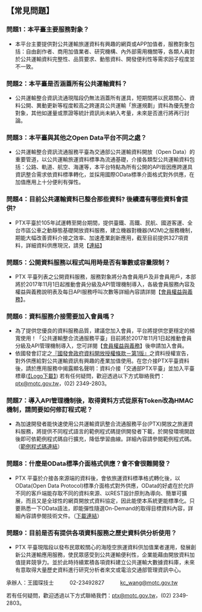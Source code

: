 ## 【常見問題】

### 問題1：本平臺主要服務對象？
- 本平台主要提供對公共運輸旅運資料有興趣的網頁或APP加值者，服務對象包括：自由創作者、商用加值業者、研究機構、內外部需用機關等，各類人員對於公共運輸資料完整性、品質要求、動態資料、開發便利性等需求因子程度並不一致。

### 問題2：本平臺是否涵蓋所有公共運輸資料？
- 公共運輸整合資訊流通現階段仍無法涵蓋所有運具，短期間將以民眾關心、資料公開、異動更新等程度較高之跨運具公共運輸「旅運規劃」資料為優先整合對象，其他如運量或票證等統計資訊尚未納入考量，未來是否進行將再行討論。

### 問題3：本平臺與其他之Open Data平台不同之處？
- 公共運輸整合資訊流通服務平臺為交通部公共運輸資料開放（Open Data）的重要管道，以公共運輸旅運資料標準為流通基礎，介接各類型公共運輸資料包括：公路、軌道、航空、海運等，本平台特點為所有公開的API皆因應跨運具資訊整合需求依資料標準轉化，並採用國際OData標準介面格式對外供應，在加值應用上十分便利有彈性。

### 問題4：目前公共運輸資料已整合那些資料? 後續還有哪些資料會提供? 
- PTX平臺於105年試運轉至開台期間，提供臺鐵、高鐵、民航、國道客運、全台市區公車之動靜態基礎開放資料服務，建立機器對機器(M2M)之服務機制，期能大幅改善資料介接之效率、加速產業創新應用，截至目前提供327項資料，詳細資料供應現況，請見【<a href="https://github.com/ptxmotc/data-provide-status/blob/master/各單位資料供應現況表.pdf">連結</a>】

### 問題5：公開資料服務以程式叫用時是否有筆數或容量限制？
- PTX 平臺列表之公開資料服務，服務對象將分為會員用戶及非會員用戶，本部將於2017年11月1日起推動會員分級及API管理機制導入，各級會員服務內容及權益與義務說明表及每日API服務呼叫次數等詳細內容請詳閱【<a href="https://ptx.transportdata.tw/PTX/Static/memberPolicy.html">會員權益與義務</a>】。

### 問題6：資料服務介接需要加入會員嗎？
- 為了提供您優良的資料服務品質，建議您加入會員，平台將提供您更穩定的頻寬使用！「公共運輸整合流通服務平臺」目前將於2017年11月1日起推動會員分級及API管理機制導入，您可詳閱【<a href="https://ptx.transportdata.tw/PTX/Static/memberPolicy.html">會員權益與義務</a>】後申請加入會員。
- 依國發會訂定之<a href="https://data.gov.tw/license">『國發會政府資料開放授權條款－第1版』</a>之資料授權宣告，對外供應給對公共運輸資訊有興趣的產業加值使用。在您介接PTX平臺資料後，請於應用服務中揭露顯名聲明：資料介接「交通部PTX平臺」並加入平臺標章(<a href="http://ptx.transportdata.tw/PTX/logo.png">【Logo下載】</a>)
若有任何疑問，歡迎透過以下方式聯絡我們：ptx@motc.gov.tw，(02) 2349-2803。

### 問題7：導入API管理機制後，取得資料方式從原有Token改為HMAC機制，請問要如何修訂程式呢？
- 為加速開發者能快速使用公共運輸資訊整合流通服務平台(PTX)開放之旅運資料服務，將提供不同程式語言的範例程式碼提供開發者下載，於開發環境開啟後即可依範例程式碼自行擴充，降低學習曲線。詳細內容請參閱範例程式碼。（<a href="https://ptx.transportdata.tw/PTX/Data/Code">範例程式碼連結</a>）

### 問題8：什麼是OData標準介面格式供應？會不會很難開發？  
- PTX 平臺於介接各來源端的資料後，會依旅運資料標準格式轉化後，以OData(Open Data Protocol)標準介面格式對外供應，OData的好處在於允許不同的客戶端能存取不同的資料來源、以REST設計原則為導向、簡單可擴展，而且又是全球性的網頁開放式資料協定，因此能使本系統更能標準化。只要熟悉一下OData語法，即能彈性隨選On-Demand的取得目標資料內容，詳細內容請參閱技術文件。（<a href="http://ptx.transportdata.tw/ptx/Download/公共運輸整合資訊平台資料服務開發實作.pdf">下載連結</a>）

### 問題9：目前是否有提供各項資料服務之歷史資料供分析使用？
-  PTX 平臺現階段以發布民眾較關心的海陸空旅運資料供加值業者運用，發展創新公共運輸應用服務，使民眾感受到公共運輸便利性，企業能藉由開放資料加值提昇競爭力。並於此時持續累積各項資料建立公共運輸大數據資料庫，未來有意取得大量歷史資料進行研究分析者來文或電洽交通部管理資訊中心。 

承辦人：王國琛技士　　　02-23492827　　　kc_wang@motc.gov.tw
      
      
若有任何疑問，歡迎透過以下方式聯絡我們：ptx@motc.gov.tw，(02) 2349-2803。  
